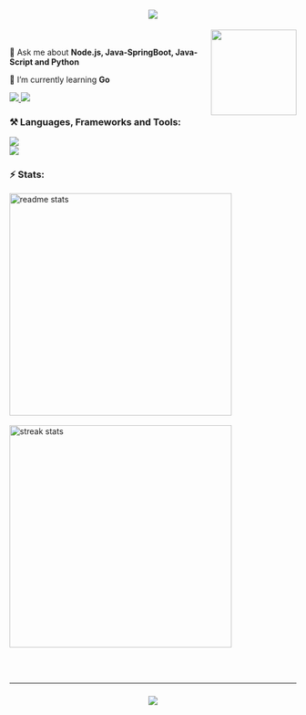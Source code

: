 

<h1 align="center">
    <img src="https://readme-typing-svg.herokuapp.com/?font=Righteous&size=35&center=true&vCenter=true&width=500&height=70&duration=4000&lines=Hi+👋,+I'm+Alberto+Junior!;" />
</h1>

<img align="right" height="150" src="https://i.giphy.com/media/v1.Y2lkPTc5MGI3NjExN2praWo3YXl1eXpyNTh6ejllbmpuZ2Fia244dGR4bDY1OGF5cWVlMSZlcD12MV9pbnRlcm5hbF9naWZfYnlfaWQmY3Q9Zw/tXL4FHPSnVJ0A/giphy.gif"  />

<br/>


💬 Ask me about **Node.js, Java-SpringBoot, Java-Script and Python**

 🌱 I’m currently learning **Go**
  <!---

⚡ Fun fact **I love God and I like playing the piano**
--->
 
<div align="left"> 
  <a href="mailto:albertojunior848423803@gmail.com">
    <img src="https://img.shields.io/badge/Gmail-333333?style=for-the-badge&logo=gmail&logoColor=red" />
  </a>
  <a href="https://www.linkedin.com/in/alberto-juniorr" target="_blank">
    <img src="https://img.shields.io/badge/LinkedIn-0077B5?style=for-the-badge&logo=linkedin&logoColor=white" target="_blank" />
  </a>
</div>


<h3 align="left">⚒️ Languages, Frameworks and Tools:</h3>
<div align="left">
  <img src="https://skillicons.dev/icons?i=golang,nodejs,python,typescript,cpp,java,react,tailwind,redux" /><br>
  <img src="https://skillicons.dev/icons?i=aws,docker,kubernetes,terraform,azure,mysql,postgres,redis,jenkins" />
</div>


<h3 align="left">⚡ Stats:</h3>
<div align=left>

  <img width=390 src="https://github-readme-stats.vercel.app/api?username=alberto-debug&count_private=true&show_icons=true&theme=react&rank_icon=github&border_radius=10" alt="readme stats" />
  <br/><br/>
  
  <img width=390 src="https://streak-stats.demolab.com/?user=alberto-debug&count_private=true&theme=react&border_radius=10" alt="streak stats"/>
</div>

<br/><br/>
<hr/>

<h3 align="center">
  <img src="https://readme-typing-svg.herokuapp.com/?font=Righteous&size=25&center=true&vCenter=true&width=500&height=70&duration=4000&lines=Thanks+for+visiting!+✌️;">
</h3>






